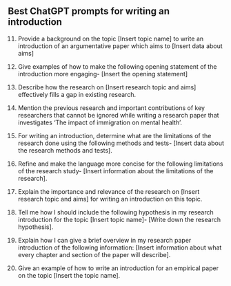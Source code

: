 ## Best ChatGPT prompts for writing an introduction 

11. Provide a background on the topic [Insert topic name] to write an introduction of an argumentative paper which aims to [Insert data about aims] 

12. Give examples of how to make the following opening statement of the introduction more engaging- [Insert the opening statement] 

13. Describe how the research on [Insert research topic and aims] effectively fills a gap in existing research. 

14. Mention the previous research and important contributions of key researchers that cannot be ignored while writing a research paper that investigates ‘The impact of immigration on mental health’. 

15. For writing an introduction, determine what are the limitations of the research done using the following methods and tests- [Insert data about the research methods and tests]. 

16. Refine and make the language more concise for the following limitations of the research study- [Insert information about the limitations of the research]. 

17. Explain the importance and relevance of the research on [Insert research topic and aims] for writing an introduction on this topic. 

18. Tell me how I should include the following hypothesis in my research introduction for the topic [Insert topic name]- [Write down the research hypothesis]. 

19. Explain how I can give a brief overview in my research paper introduction of the following information:  [Insert information about what every chapter and section of the paper will describe]. 

20. Give an example of how to write an introduction for an empirical paper on the topic [Insert the topic name]. 
